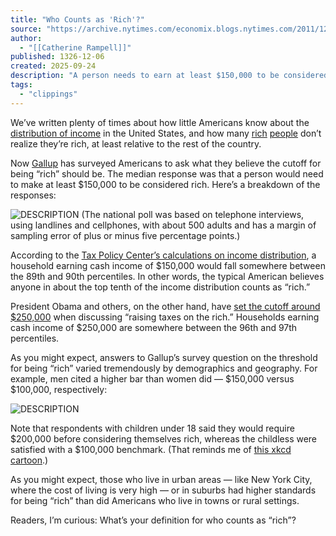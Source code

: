 ```yaml
---
title: "Who Counts as 'Rich'?"
source: "https://archive.nytimes.com/economix.blogs.nytimes.com/2011/12/09/who-counts-as-rich/?src=recg"
author:
  - "[[Catherine Rampell]]"
published: 1326-12-06
created: 2025-09-24
description: "A person needs to earn at least $150,000 to be considered “rich,” according to the median response of Americans in a new Gallup survey. That’s not quite President Obama’s definition."
tags:
  - "clippings"
---
```

We’ve written plenty of times about how little Americans know about the [distribution of income](https://archive.nytimes.com/economix.blogs.nytimes.com/2011/05/24/where-do-you-fall-on-the-income-curve/) in the United States, and how many [rich](https://archive.nytimes.com/economix.blogs.nytimes.com/2011/04/27/everyone-is-middle-class-right/) [people](https://archive.nytimes.com/economix.blogs.nytimes.com/2011/04/19/rich-people-still-dont-realize-theyre-rich/) don’t realize they’re rich, at least relative to the rest of the country.

Now [Gallup](https://www.gallup.com/poll/151427/Americans-Set-Rich-Threshold-150-000-Annual-Income.aspx) has surveyed Americans to ask what they believe the cutoff for being “rich” should be. The median response was that a person would need to make at least $150,000 to be considered rich. Here’s a breakdown of the responses:

![DESCRIPTION](https://static01.nyt.com/images/2011/12/08/business/economy/economix-08rich/economix-08rich-custom1.jpg) (The national poll was based on telephone interviews, using landlines and cellphones, with about 500 adults and has a margin of sampling error of plus or minus five percentage points.)

  
According to the [Tax Policy Center’s calculations on income distribution](https://taxpolicycenter.org/numbers/displayatab.cfm?DocID=2970), a household earning cash income of $150,000 would fall somewhere between the 89th and 90th percentiles. In other words, the typical American believes anyone in about the top tenth of the income distribution counts as “rich.”

President Obama and others, on the other hand, have [set the cutoff around $250,000](https://www.nytimes.com/2011/05/15/weekinreview/15tax250copy.html) when discussing “raising taxes on the rich.” Households earning cash income of $250,000 are somewhere between the 96th and 97th percentiles.

As you might expect, answers to Gallup’s survey question on the threshold for being “rich” varied tremendously by demographics and geography. For example, men cited a higher bar than women did — $150,000 versus $100,000, respectively:

![DESCRIPTION](https://static01.nyt.com/images/2011/12/08/business/economy/economix-08rich/economix-08rich-custom2.jpg)

  
Note that respondents with children under 18 said they would require $200,000 before considering themselves rich, whereas the childless were satisfied with a $100,000 benchmark. (That reminds me of [this xkcd cartoon](https://xkcd.com/946/).)

As you might expect, those who live in urban areas — like New York City, where the cost of living is very high — or in suburbs had higher standards for being “rich” than did Americans who live in towns or rural settings.

Readers, I’m curious: What’s your definition for who counts as “rich”?

